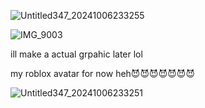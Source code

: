 ![Untitled347_20241006233255](https://github.com/user-attachments/assets/62757e61-c390-4e67-8200-97dae37cc729)

![IMG_9003](https://github.com/user-attachments/assets/77897504-2383-42c8-9b36-e07fac7e632a)

ill make a actual grpahic later lol

my roblox avatar for now heh😈😈😈😈😈😈😈

![Untitled347_20241006233251](https://github.com/user-attachments/assets/14bb4fc1-7285-48c4-881b-d75188adb647)

